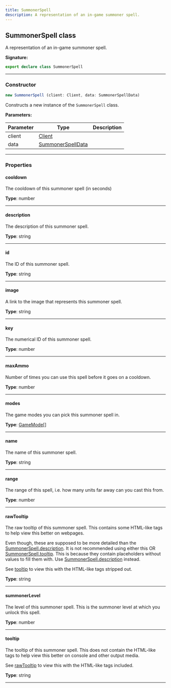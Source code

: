 ```yaml
---
title: SummonerSpell
description: A representation of an in-game summoner spell.
---
```


## SummonerSpell class

A representation of an in-game summoner spell.

**Signature:**

```ts
export declare class SummonerSpell 
```

---

### Constructor

```ts
new SummonerSpell (client: Client, data: SummonerSpellData)
```

Constructs a new instance of the `SummonerSpell` class.

**Parameters:**

| Parameter | Type | Description |
| --------- | ---- | ----------- |
| client | [Client](/shieldbow/api/Client.html) |  |
| data | [SummonerSpellData](/shieldbow/api/SummonerSpellData.html) |  |
---

### Properties

#### cooldown

The cooldown of this summoner spell (in seconds)



**Type**: number

---

#### description

The description of this summoner spell.



**Type**: string

---

#### id

The ID of this summoner spell.



**Type**: string

---

#### image

A link to the image that represents this summoner spell.



**Type**: string

---

#### key

The numerical ID of this summoner spell.



**Type**: number

---

#### maxAmmo

Number of times you can use this spell before it goes on a cooldown.



**Type**: number

---

#### modes

The game modes you can pick this summoner spell in.



**Type**: [GameMode](/shieldbow/api/GameMode.html)[]

---

#### name

The name of this summoner spell.



**Type**: string

---

#### range

The range of this spell, i.e. how many units far away can you cast this from.



**Type**: number

---

#### rawTooltip

The raw tooltip of this summoner spell. This contains some HTML-like tags to help view this better on webpages.


Even though, these are supposed to be more detailed than the [SummonerSpell.description](/shieldbow/api/SummonerSpell.html#description). It is not recommended using either this OR [SummonerSpell.tooltip](/shieldbow/api/SummonerSpell.html#tooltip). This is because they contain placeholders without values to fill them with. Use [SummonerSpell.description](/shieldbow/api/SummonerSpell.html#description) instead.


See [tooltip](/shieldbow/api/SummonerSpell.html#tooltip) to view this with the HTML-like tags stripped out.



**Type**: string

---

#### summonerLevel

The level of this summoner spell. This is the summoner level at which you unlock this spell.



**Type**: number

---

#### tooltip

The tooltip of this summoner spell. This does not contain the HTML-like tags to help view this better on console and other output media.


See [rawTooltip](/shieldbow/api/SummonerSpell.html#rawTooltip) to view this with the HTML-like tags included.



**Type**: string

---


